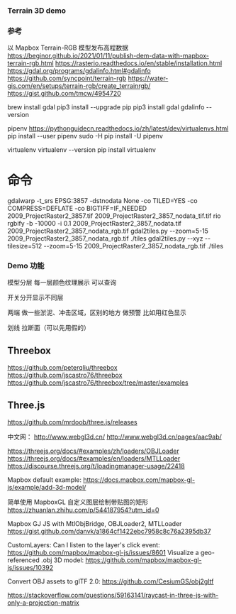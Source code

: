 ### Terrain 3D demo

### 参考
以 Mapbox Terrain-RGB 模型发布高程数据
https://beginor.github.io/2021/01/11/publish-dem-data-with-mapbox-terrain-rgb.html
https://rasterio.readthedocs.io/en/stable/installation.html
https://gdal.org/programs/gdalinfo.html#gdalinfo
https://github.com/syncpoint/terrain-rgb
https://water-gis.com/en/setups/terrain-rgb/create_terrainrgb/
https://gist.github.com/tmcw/4954720 


brew install gdal
pip3 install --upgrade pip
pip3 install gdal
gdalinfo --version

pipenv 
https://pythonguidecn.readthedocs.io/zh/latest/dev/virtualenvs.html
pip install --user pipenv
sudo -H pip install -U pipenv

virtualenv
virtualenv --version
pip install virtualenv

# 命令

gdalwarp -t_srs EPSG:3857 -dstnodata None -co TILED=YES -co COMPRESS=DEFLATE -co BIGTIFF=IF_NEEDED 2009_ProjectRaster2_3857.tif 2009_ProjectRaster2_3857_nodata_tif.tif
rio rgbify -b -10000 -i 0.1 2009_ProjectRaster2_3857_nodata.tif 2009_ProjectRaster2_3857_nodata_rgb.tif
gdal2tiles.py --zoom=5-15 2009_ProjectRaster2_3857_nodata_rgb.tif ./tiles
gdal2tiles.py --xyz --tilesize=512 --zoom=5-15 2009_ProjectRaster2_3857_nodata_rgb.tif ./tiles

### Demo 功能
模型分层
每一层颜色纹理展示
可以查询

开关分开显示不同层

两端 做一些淤泥、冲击区域，区别的地方
做预警 比如用红色显示

划线 拉断面（可以先用假的）

## Threebox

https://github.com/peterqliu/threebox
https://github.com/jscastro76/threebox
https://github.com/jscastro76/threebox/tree/master/examples

## Three.js

https://github.com/mrdoob/three.js/releases

中文网：
http://www.webgl3d.cn/
http://www.webgl3d.cn/pages/aac9ab/

https://threejs.org/docs/#examples/zh/loaders/OBJLoader
https://threejs.org/docs/#examples/en/loaders/MTLLoader
https://discourse.threejs.org/t/loadingmanager-usage/22418

Mapbox default example: https://docs.mapbox.com/mapbox-gl-js/example/add-3d-model/

简单使用 MapboxGL 自定义图层绘制带贴图的矩形
https://zhuanlan.zhihu.com/p/544187954?utm_id=0

Mapbox GJ JS with MtlObjBridge, OBJLoader2, MTLLoader
https://gist.github.com/danvk/a1864cf1422ebc7958c8c76a2395db37

CustomLayers: Can I listen to the layer's click event: https://github.com/mapbox/mapbox-gl-js/issues/8601
Visualize a geo-referenced .obj 3D model: https://github.com/mapbox/mapbox-gl-js/issues/10392

Convert OBJ assets to glTF 2.0: https://github.com/CesiumGS/obj2gltf

https://stackoverflow.com/questions/59163141/raycast-in-three-js-with-only-a-projection-matrix